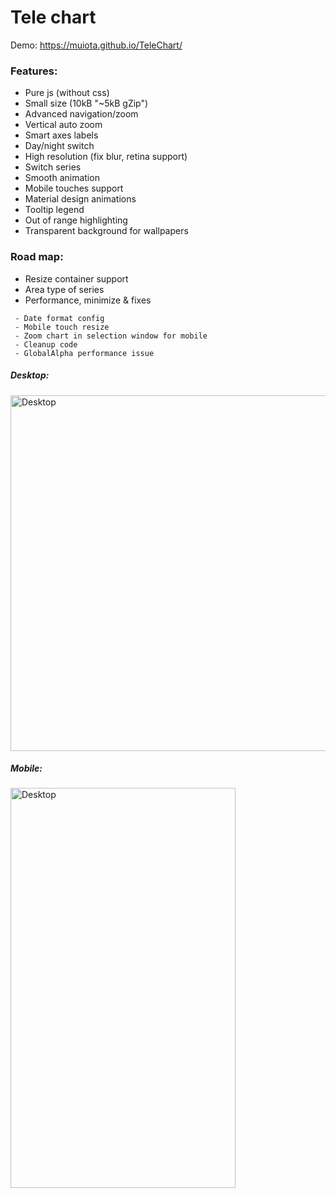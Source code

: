 ﻿Tele chart
====================
Demo: https://muiota.github.io/TeleChart/

### Features:
 - Pure js (without css)
 - Small size (10kB "~5kB gZip") 
 - Advanced navigation/zoom
 - Vertical auto zoom
 - Smart axes labels
 - Day/night switch
 - High resolution (fix blur, retina support)
 - Switch series
 - Smooth animation
 - Mobile touches support
 - Material design animations
 - Tooltip legend
 - Out of range highlighting
 - Transparent background for wallpapers
  
### Road map:

- Resize container support 
- Area type of series 
- Performance, minimize & fixes
```` 
 - Date format config
 - Mobile touch resize
 - Zoom chart in selection window for mobile 
 - Cleanup code 
 - GlobalAlpha performance issue
````
##### Desktop:
<img src="https://i.imgur.com/sYxKiEV.png?raw=true" alt="Desktop" width="1002" height="569">

##### Mobile:
<img src="https://i.imgur.com/QB5HBHw.jpg?raw=true" alt="Desktop" width="360" height="640">
